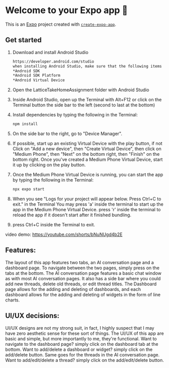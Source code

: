 # Welcome to your Expo app 👋

This is an [Expo](https://expo.dev) project created with [`create-expo-app`](https://www.npmjs.com/package/create-expo-app).

## Get started

1. Download and install Android Studio

   ```bash
   https://developer.android.com/studio
   when installing Android Studio, make sure that the following items are checked:
   *Android SDK
   *Android SDK Platform
   *Android Virtual Device
   ```

2. Open the LatticeTakeHomeAssignment folder with Android Studio

3. Inside Android Studio, open up the Terminal with Alt+F12 or click on 
the Terminal button the side bar to the left (second to last at the bottom)

4. Install dependencies by typing the following in the Terminal:

   ```bash
   npm install
   ```
   
5. On the side bar to the right, go to "Device Manager".

6. If possible, start up an existing Virtual Device with the play button, 
if not Click on "Add a new device", then "Create Virtual Device", 
then click on "Medium Phone", then "Next" on the bottom right, 
then "Finish" on the bottom right. Once you've created a Medium Phone Virtual Device,
start it up by clicking on the play button.

7. Once the Medium Phone Virtual Device is running, you can start the app by 
typing the following in the Terminal:

   ```bash
   npx expo start
   ```

8. When you see "Logs for your project will appear below. Press Ctrl+C to exit." in the Terminal
You may press 'a' inside the terminal to start up the app in the Medium Phone Virtual Device.
press 'r' inside the terminal to reload the app if it doesn't start after it finished bundling.

9. press Ctrl+C inside the Terminal to exit.


video demo:
https://youtube.com/shorts/bNuNUgd4b2E

## Features:

The layout of this app features two tabs, an AI conversation page and a dashboard page. 
To navigate between the two pages, simply press on the tabs at the bottom.
The AI conversation page features a basic chat window as with most AI conversation pages. It
also has a side bar where you could add new threads, delete old threads, or edit thread titles.
The Dashboard page allows for the adding and deleting of dashboards, and each dashboard allows
for the adding and deleting of widgets in the form of line charts.

## UI/UX decisions:

UI/UX designs are not my strong suit, in fact, I highly suspect that I may have 
zero aesthetic sense for these sort of things. 
The UI/UX of this app are basic and simple, but more importantly to me,
they're functional. Want to navigate to the dashboard page? simply click on the dashboard tab
at the bottom. Want to add/delete a dashboard or widget? simply click on the add/delete button.
Same goes for the threads in the AI conversation page. Want to add/edit/delete a thread? simply
click on the add/edit/delete button.

